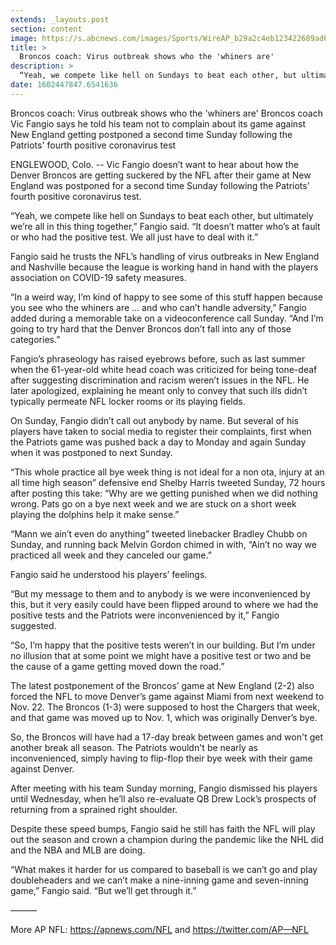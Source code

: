```yaml
--- 
extends: _layouts.post 
section: content 
image: https://s.abcnews.com/images/Sports/WireAP_b29a2c4eb123422689ad6f0c2f731aa5_16x9_992.jpg 
title: > 
  Broncos coach: Virus outbreak shows who the 'whiners are' 
description: > 
  “Yeah, we compete like hell on Sundays to beat each other, but ultimately we’re all in this thing together,” Fangio said.The Broncos (1-3) were supposed to host the Chargers that week, and that game was moved up to Nov. 1, which was originally Denver’s bye.So, the Broncos will have had a 17-day break between games and won't get another break all season.The Patriots wouldn't be nearly as inconvenienced, simply having to flip-flop their bye week with their game against Denver.“What makes it harder for us compared to baseball is we can’t go and play doubleheaders and we can’t make a nine-inning game and seven-inning game,” Fangio said. 
date: 1602447847.6541636 
--- 
```

Broncos coach: Virus outbreak shows who the 'whiners are' Broncos coach Vic Fangio says he told his team not to complain about its game against New England getting postponed a second time Sunday following the Patriots' fourth positive coronavirus test

ENGLEWOOD, Colo. -- Vic Fangio doesn’t want to hear about how the Denver Broncos are getting suckered by the NFL after their game at New England was postponed for a second time Sunday following the Patriots’ fourth positive coronavirus test.

“Yeah, we compete like hell on Sundays to beat each other, but ultimately we’re all in this thing together,” Fangio said. “It doesn’t matter who’s at fault or who had the positive test. We all just have to deal with it.”

Fangio said he trusts the NFL’s handling of virus outbreaks in New England and Nashville because the league is working hand in hand with the players association on COVID-19 safety measures.

“In a weird way, I’m kind of happy to see some of this stuff happen because you see who the whiners are ... and who can’t handle adversity,” Fangio added during a memorable take on a videoconference call Sunday. “And I’m going to try hard that the Denver Broncos don’t fall into any of those categories.”

Fangio’s phraseology has raised eyebrows before, such as last summer when the 61-year-old white head coach was criticized for being tone-deaf after suggesting discrimination and racism weren’t issues in the NFL. He later apologized, explaining he meant only to convey that such ills didn’t typically permeate NFL locker rooms or its playing fields.

On Sunday, Fangio didn’t call out anybody by name. But several of his players have taken to social media to register their complaints, first when the Patriots game was pushed back a day to Monday and again Sunday when it was postponed to next Sunday.

“This whole practice all bye week thing is not ideal for a non ota, injury at an all time high season” defensive end Shelby Harris tweeted Sunday, 72 hours after posting this take: “Why are we getting punished when we did nothing wrong. Pats go on a bye next week and we are stuck on a short week playing the dolphins help it make sense.”

“Mann we ain’t even do anything” tweeted linebacker Bradley Chubb on Sunday, and running back Melvin Gordon chimed in with, “Ain’t no way we practiced all week and they canceled our game.”

Fangio said he understood his players’ feelings.

“But my message to them and to anybody is we were inconvenienced by this, but it very easily could have been flipped around to where we had the positive tests and the Patriots were inconvenienced by it,” Fangio suggested.

“So, I’m happy that the positive tests weren’t in our building. But I’m under no illusion that at some point we might have a positive test or two and be the cause of a game getting moved down the road.”

The latest postponement of the Broncos’ game at New England (2-2) also forced the NFL to move Denver’s game against Miami from next weekend to Nov. 22. The Broncos (1-3) were supposed to host the Chargers that week, and that game was moved up to Nov. 1, which was originally Denver’s bye.

So, the Broncos will have had a 17-day break between games and won't get another break all season. The Patriots wouldn't be nearly as inconvenienced, simply having to flip-flop their bye week with their game against Denver.

After meeting with his team Sunday morning, Fangio dismissed his players until Wednesday, when he’ll also re-evaluate QB Drew Lock’s prospects of returning from a sprained right shoulder.

Despite these speed bumps, Fangio said he still has faith the NFL will play out the season and crown a champion during the pandemic like the NHL did and the NBA and MLB are doing.

“What makes it harder for us compared to baseball is we can’t go and play doubleheaders and we can’t make a nine-inning game and seven-inning game,” Fangio said. “But we’ll get through it.”

———

More AP NFL: https://apnews.com/NFL and https://twitter.com/AP—NFL
